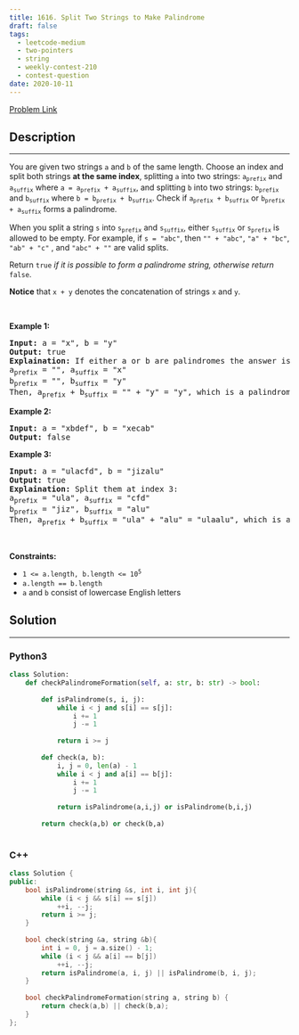 ```yaml
---
title: 1616. Split Two Strings to Make Palindrome
draft: false
tags: 
  - leetcode-medium
  - two-pointers
  - string
  - weekly-contest-210
  - contest-question
date: 2020-10-11
---
```


[Problem Link](https://leetcode.com/problems/split-two-strings-to-make-palindrome/)

## Description

---
<p>You are given two strings <code>a</code> and <code>b</code> of the same length. Choose an index and split both strings <strong>at the same index</strong>, splitting <code>a</code> into two strings: <code>a<sub>prefix</sub></code> and <code>a<sub>suffix</sub></code> where <code>a = a<sub>prefix</sub> + a<sub>suffix</sub></code>, and splitting <code>b</code> into two strings: <code>b<sub>prefix</sub></code> and <code>b<sub>suffix</sub></code> where <code>b = b<sub>prefix</sub> + b<sub>suffix</sub></code>. Check if <code>a<sub>prefix</sub> + b<sub>suffix</sub></code> or <code>b<sub>prefix</sub> + a<sub>suffix</sub></code> forms a palindrome.</p>

<p>When you split a string <code>s</code> into <code>s<sub>prefix</sub></code> and <code>s<sub>suffix</sub></code>, either <code>s<sub>suffix</sub></code> or <code>s<sub>prefix</sub></code> is allowed to be empty. For example, if <code>s = &quot;abc&quot;</code>, then <code>&quot;&quot; + &quot;abc&quot;</code>, <code>&quot;a&quot; + &quot;bc&quot;</code>, <code>&quot;ab&quot; + &quot;c&quot;</code> , and <code>&quot;abc&quot; + &quot;&quot;</code> are valid splits.</p>

<p>Return <code>true</code><em> if it is possible to form</em><em> a palindrome string, otherwise return </em><code>false</code>.</p>

<p><strong>Notice</strong> that&nbsp;<code>x + y</code> denotes the concatenation of strings <code>x</code> and <code>y</code>.</p>

<p>&nbsp;</p>
<p><strong class="example">Example 1:</strong></p>

<pre>
<strong>Input:</strong> a = &quot;x&quot;, b = &quot;y&quot;
<strong>Output:</strong> true
<strong>Explaination:</strong> If either a or b are palindromes the answer is true since you can split in the following way:
a<sub>prefix</sub> = &quot;&quot;, a<sub>suffix</sub> = &quot;x&quot;
b<sub>prefix</sub> = &quot;&quot;, b<sub>suffix</sub> = &quot;y&quot;
Then, a<sub>prefix</sub> + b<sub>suffix</sub> = &quot;&quot; + &quot;y&quot; = &quot;y&quot;, which is a palindrome.
</pre>

<p><strong class="example">Example 2:</strong></p>

<pre>
<strong>Input:</strong> a = &quot;xbdef&quot;, b = &quot;xecab&quot;
<strong>Output:</strong> false
</pre>

<p><strong class="example">Example 3:</strong></p>

<pre>
<strong>Input:</strong> a = &quot;ulacfd&quot;, b = &quot;jizalu&quot;
<strong>Output:</strong> true
<strong>Explaination:</strong> Split them at index 3:
a<sub>prefix</sub> = &quot;ula&quot;, a<sub>suffix</sub> = &quot;cfd&quot;
b<sub>prefix</sub> = &quot;jiz&quot;, b<sub>suffix</sub> = &quot;alu&quot;
Then, a<sub>prefix</sub> + b<sub>suffix</sub> = &quot;ula&quot; + &quot;alu&quot; = &quot;ulaalu&quot;, which is a palindrome.
</pre>

<p>&nbsp;</p>
<p><strong>Constraints:</strong></p>

<ul>
	<li><code>1 &lt;= a.length, b.length &lt;= 10<sup>5</sup></code></li>
	<li><code>a.length == b.length</code></li>
	<li><code>a</code> and <code>b</code> consist of lowercase English letters</li>
</ul>


## Solution

---
### Python3
``` py title='split-two-strings-to-make-palindrome'
class Solution:
    def checkPalindromeFormation(self, a: str, b: str) -> bool:
        
        def isPalindrome(s, i, j):
            while i < j and s[i] == s[j]:
                i += 1
                j -= 1
            
            return i >= j
        
        def check(a, b):
            i, j = 0, len(a) - 1
            while i < j and a[i] == b[j]:
                i += 1
                j -= 1
            
            return isPalindrome(a,i,j) or isPalindrome(b,i,j)
        
        return check(a,b) or check(b,a)
            
```
### C++
``` cpp title='split-two-strings-to-make-palindrome'
class Solution {
public:
    bool isPalindrome(string &s, int i, int j){
        while (i < j && s[i] == s[j])
            ++i, --j;
        return i >= j;
    }
    
    bool check(string &a, string &b){
        int i = 0, j = a.size() - 1;
        while (i < j && a[i] == b[j])
            ++i, --j;
        return isPalindrome(a, i, j) || isPalindrome(b, i, j);
    }
    
    bool checkPalindromeFormation(string a, string b) {
        return check(a,b) || check(b,a);   
    }
};
```

